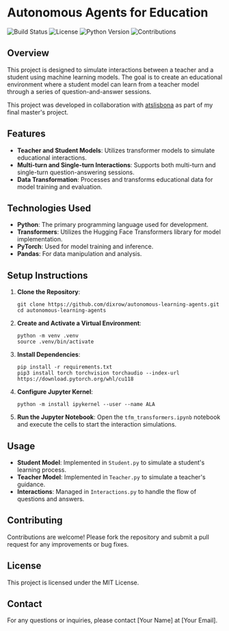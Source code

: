 # Autonomous Agents for Education

![Build Status](https://img.shields.io/badge/build-passing-brightgreen)
![License](https://img.shields.io/badge/license-MIT-blue)
![Python Version](https://img.shields.io/badge/python-3.10-blue)
![Contributions](https://img.shields.io/badge/contributions-welcome-orange)

## Overview

This project is designed to simulate interactions between a teacher and a student using machine learning models. The goal is to create an educational environment where a student model can learn from a teacher model through a series of question-and-answer sessions.

This project was developed in collaboration with [atslisbona](https://github.com/atslisbona) as part of my final master's project.

## Features

- **Teacher and Student Models**: Utilizes transformer models to simulate educational interactions.
- **Multi-turn and Single-turn Interactions**: Supports both multi-turn and single-turn question-answering sessions.
- **Data Transformation**: Processes and transforms educational data for model training and evaluation.

## Technologies Used

- **Python**: The primary programming language used for development.
- **Transformers**: Utilizes the Hugging Face Transformers library for model implementation.
- **PyTorch**: Used for model training and inference.
- **Pandas**: For data manipulation and analysis.

## Setup Instructions

1. **Clone the Repository**:
   ```shell
   git clone https://github.com/dixrow/autonomous-learning-agents.git
   cd autonomous-learning-agents
   ```

2. **Create and Activate a Virtual Environment**:
   ```shell
   python -m venv .venv
   source .venv/bin/activate
   ```

3. **Install Dependencies**:
   ```shell
   pip install -r requirements.txt
   pip3 install torch torchvision torchaudio --index-url https://download.pytorch.org/whl/cu118
   ```

4. **Configure Jupyter Kernel**:
   ```shell
   python -m install ipykernel --user --name ALA
   ```

5. **Run the Jupyter Notebook**:
   Open the `tfm_transformers.ipynb` notebook and execute the cells to start the interaction simulations.

## Usage

- **Student Model**: Implemented in `Student.py` to simulate a student's learning process.
- **Teacher Model**: Implemented in `Teacher.py` to simulate a teacher's guidance.
- **Interactions**: Managed in `Interactions.py` to handle the flow of questions and answers.

## Contributing

Contributions are welcome! Please fork the repository and submit a pull request for any improvements or bug fixes.

## License

This project is licensed under the MIT License.

## Contact

For any questions or inquiries, please contact [Your Name] at [Your Email].
